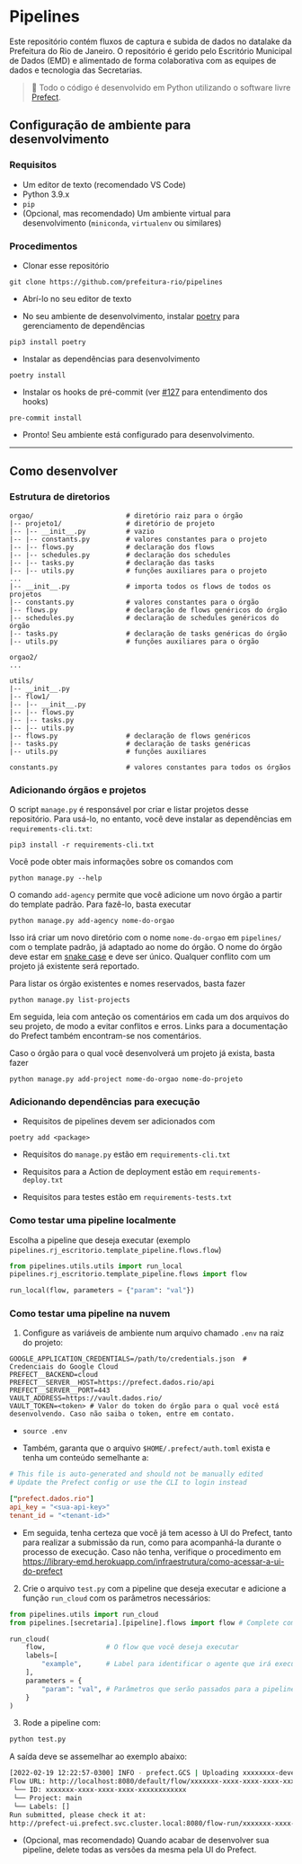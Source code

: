 # Pipelines 

Este repositório contém fluxos de captura e subida de dados no datalake
da Prefeitura do Rio de Janeiro. O repositório é gerido pelo Escritório
Municipal de Dados (EMD) e alimentado de forma colaborativa com as equipes de
dados e tecnologia das Secretarias.


> 💜 Todo o código é desenvolvido em Python utilizando o software livre [Prefect](https://prefect.io/).

## Configuração de ambiente para desenvolvimento

### Requisitos

- Um editor de texto (recomendado VS Code)
- Python 3.9.x
- `pip`
- (Opcional, mas recomendado) Um ambiente virtual para desenvolvimento (`miniconda`, `virtualenv` ou similares)

### Procedimentos

- Clonar esse repositório

```
git clone https://github.com/prefeitura-rio/pipelines
```

- Abrí-lo no seu editor de texto

- No seu ambiente de desenvolvimento, instalar [poetry](https://python-poetry.org/) para gerenciamento de dependências

```
pip3 install poetry
```

- Instalar as dependências para desenvolvimento

```
poetry install
```

- Instalar os hooks de pré-commit (ver [#127](https://github.com/prefeitura-rio/pipelines/pull/127) para entendimento dos hooks)

```
pre-commit install
```

- Pronto! Seu ambiente está configurado para desenvolvimento.

---

## Como desenvolver

### Estrutura de diretorios

```
orgao/                       # diretório raiz para o órgão
|-- projeto1/                # diretório de projeto
|-- |-- __init__.py          # vazio
|-- |-- constants.py         # valores constantes para o projeto
|-- |-- flows.py             # declaração dos flows
|-- |-- schedules.py         # declaração dos schedules
|-- |-- tasks.py             # declaração das tasks
|-- |-- utils.py             # funções auxiliares para o projeto
...
|-- __init__.py              # importa todos os flows de todos os projetos
|-- constants.py             # valores constantes para o órgão
|-- flows.py                 # declaração de flows genéricos do órgão
|-- schedules.py             # declaração de schedules genéricos do órgão
|-- tasks.py                 # declaração de tasks genéricas do órgão
|-- utils.py                 # funções auxiliares para o órgão

orgao2/
...

utils/
|-- __init__.py
|-- flow1/
|-- |-- __init__.py
|-- |-- flows.py
|-- |-- tasks.py
|-- |-- utils.py
|-- flows.py                 # declaração de flows genéricos
|-- tasks.py                 # declaração de tasks genéricas
|-- utils.py                 # funções auxiliares

constants.py                 # valores constantes para todos os órgãos

```

### Adicionando órgãos e projetos

O script `manage.py` é responsável por criar e listar projetos desse repositório. Para usá-lo, no entanto, você deve instalar as dependências em `requirements-cli.txt`:

```
pip3 install -r requirements-cli.txt
```

Você pode obter mais informações sobre os comandos com

```
python manage.py --help
```

O comando `add-agency` permite que você adicione um novo órgão a partir do template padrão. Para fazê-lo, basta executar

```
python manage.py add-agency nome-do-orgao
```

Isso irá criar um novo diretório com o nome `nome-do-orgao` em `pipelines/` com o template padrão, já adaptado ao nome do órgão. O nome do órgão deve estar em [snake case](https://en.wikipedia.org/wiki/Snake_case) e deve ser único. Qualquer conflito com um projeto já existente será reportado.

Para listar os órgão existentes e nomes reservados, basta fazer

```
python manage.py list-projects
```

Em seguida, leia com anteção os comentários em cada um dos arquivos do seu projeto, de modo a evitar conflitos e erros.
Links para a documentação do Prefect também encontram-se nos comentários.

Caso o órgão para o qual você desenvolverá um projeto já exista, basta fazer

```
python manage.py add-project nome-do-orgao nome-do-projeto
```

### Adicionando dependências para execução

- Requisitos de pipelines devem ser adicionados com

```
poetry add <package>
```

- Requisitos do `manage.py` estão em `requirements-cli.txt`

- Requisitos para a Action de deployment estão em `requirements-deploy.txt`

- Requisitos para testes estão em `requirements-tests.txt`

### Como testar uma pipeline localmente

Escolha a pipeline que deseja executar (exemplo `pipelines.rj_escritorio.template_pipeline.flows.flow`)

```py
from pipelines.utils.utils import run_local
pipelines.rj_escritorio.template_pipeline.flows import flow

run_local(flow, parameters = {"param": "val"})
```

### Como testar uma pipeline na nuvem

1. Configure as variáveis de ambiente num arquivo chamado `.env` na raiz
   do projeto:

```
GOOGLE_APPLICATION_CREDENTIALS=/path/to/credentials.json  # Credenciais do Google Cloud
PREFECT__BACKEND=cloud
PREFECT__SERVER__HOST=https://prefect.dados.rio/api
PREFECT__SERVER__PORT=443
VAULT_ADDRESS=https://vault.dados.rio/
VAULT_TOKEN=<token> # Valor do token do órgão para o qual você está desenvolvendo. Caso não saiba o token, entre em contato.
```

- `source .env`

- Também, garanta que o arquivo `$HOME/.prefect/auth.toml` exista e tenha um conteúdo semelhante a:

```toml
# This file is auto-generated and should not be manually edited
# Update the Prefect config or use the CLI to login instead

["prefect.dados.rio"]
api_key = "<sua-api-key>"
tenant_id = "<tenant-id>"
```

- Em seguida, tenha certeza que você já tem acesso à UI do Prefect, tanto para realizar a submissão da run, como para
  acompanhá-la durante o processo de execução. Caso não tenha, verifique o procedimento em https://library-emd.herokuapp.com/infraestrutura/como-acessar-a-ui-do-prefect

2. Crie o arquivo `test.py` com a pipeline que deseja executar e adicione a função `run_cloud`
   com os parâmetros necessários:

```py
from pipelines.utils import run_cloud
from pipelines.[secretaria].[pipeline].flows import flow # Complete com as infos da sua pipeline

run_cloud(
    flow,               # O flow que você deseja executar
    labels=[
        "example",      # Label para identificar o agente que irá executar a pipeline (ex: rj-sme)
    ],
    parameters = {
        "param": "val", # Parâmetros que serão passados para a pipeline (opcional)
    }
)
```

3. Rode a pipeline com:

```sh
python test.py
```

A saída deve se assemelhar ao exemplo abaixo:

```sh
[2022-02-19 12:22:57-0300] INFO - prefect.GCS | Uploading xxxxxxxx-development/2022-02-19t15-22-57-694759-00-00 to datario-public
Flow URL: http://localhost:8080/default/flow/xxxxxxx-xxxx-xxxx-xxxx-xxxxxxxxxxxx
 └── ID: xxxxxxx-xxxx-xxxx-xxxx-xxxxxxxxxxxx
 └── Project: main
 └── Labels: []
Run submitted, please check it at:
http://prefect-ui.prefect.svc.cluster.local:8080/flow-run/xxxxxxx-xxxx-xxxx-xxxx-xxxxxxxxxxxx
```

- (Opcional, mas recomendado) Quando acabar de desenvolver sua pipeline, delete todas as versões da mesma pela UI do Prefect.
